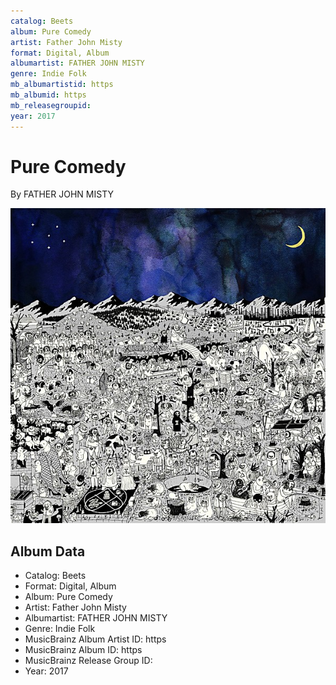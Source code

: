 ```yaml
---
catalog: Beets
album: Pure Comedy
artist: Father John Misty
format: Digital, Album
albumartist: FATHER JOHN MISTY
genre: Indie Folk
mb_albumartistid: https
mb_albumid: https
mb_releasegroupid: 
year: 2017
---
```


# Pure Comedy

By FATHER JOHN MISTY

![](../../assets/beetscovers/Father_John_Misty-Pure_Comedy.jpg)

## Album Data

- Catalog: Beets
- Format: Digital, Album
- Album: Pure Comedy
- Artist: Father John Misty
- Albumartist: FATHER JOHN MISTY
- Genre: Indie Folk
- MusicBrainz Album Artist ID: https
- MusicBrainz Album ID: https
- MusicBrainz Release Group ID: 
- Year: 2017

